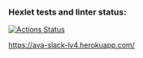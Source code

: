 ### Hexlet tests and linter status:
[![Actions Status](https://github.com/ava239/frontend-project-lvl4/workflows/hexlet-check/badge.svg)](https://github.com/ava239/frontend-project-lvl4/actions)

https://ava-slack-lv4.herokuapp.com/